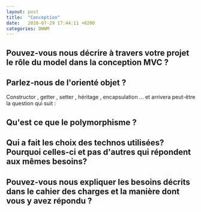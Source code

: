 ```yaml
---
layout: post
title:  "Conception"
date:   2020-07-29 17:44:11 +0200
categories: DWWM
---
```

## Pouvez-vous nous décrire à travers votre projet le rôle du model dans la conception MVC ?

## Parlez-nous de l'orienté objet ?
Constructor , getter , setter , héritage , encapsulation ... et arrivera peut-être la question qui suit :

## Qu'est ce que le polymorphisme ? 

## Qui a fait les choix des technos utilisées? Pourquoi celles-ci et pas d'autres qui répondent aux mêmes besoins?

## Pouvez-vous nous expliquer les besoins décrits dans le cahier des charges et la manière dont vous y avez répondu ?